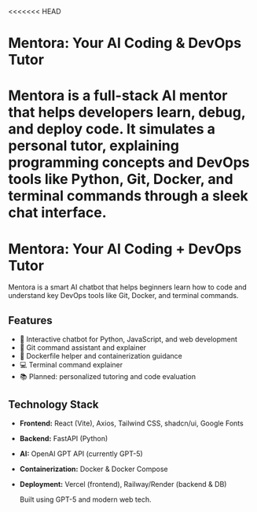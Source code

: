 <<<<<<< HEAD

# Mentora: Your AI Coding & DevOps Tutor

Mentora is a full-stack AI mentor that helps developers learn, debug, and deploy code. It simulates a personal tutor, explaining programming concepts and DevOps tools like Python, Git, Docker, and terminal commands through a sleek chat interface.
======================================================================================================================================================================================================================================================

# Mentora: Your AI Coding + DevOps Tutor

Mentora is a smart AI chatbot that helps beginners learn how to code and understand key DevOps tools like Git, Docker, and terminal commands.

## Features

- 💬 Interactive chatbot for Python, JavaScript, and web development
- 🐙 Git command assistant and explainer
- 🐳 Dockerfile helper and containerization guidance
- 💻 Terminal command explainer
- 📚 Planned: personalized tutoring and code evaluation

## Technology Stack

- **Frontend:** React (Vite), Axios, Tailwind CSS, shadcn/ui, Google Fonts
- **Backend:** FastAPI (Python)
- **AI:** OpenAI GPT API (currently GPT-5)
- **Containerization:** Docker & Docker Compose
- **Deployment:** Vercel (frontend), Railway/Render (backend & DB)

  Built using GPT-5 and modern web tech.
